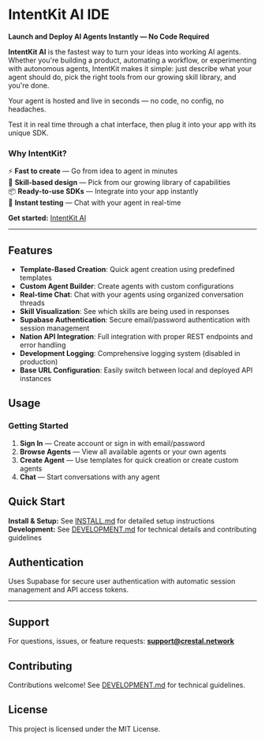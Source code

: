 # **IntentKit AI IDE**

**Launch and Deploy AI Agents Instantly — No Code Required**

**IntentKit AI** is the fastest way to turn your ideas into working AI agents. Whether you're building a product, automating a workflow, or experimenting with autonomous agents, IntentKit makes it simple: just describe what your agent should do, pick the right tools from our growing skill library, and you're done.

Your agent is hosted and live in seconds — no code, no config, no headaches.

Test it in real time through a chat interface, then plug it into your app with its unique SDK.

### Why IntentKit?

⚡ **Fast to create** — Go from idea to agent in minutes  
🧠 **Skill-based design** — Pick from our growing library of capabilities  
📦 **Ready-to-use SDKs** — Integrate into your app instantly  
🧪 **Instant testing** — Chat with your agent in real-time  

**Get started:** [IntentKit AI](https://intentkit.ai/)

---


## Features

- **Template-Based Creation**: Quick agent creation using predefined templates
- **Custom Agent Builder**: Create agents with custom configurations  
- **Real-time Chat**: Chat with your agents using organized conversation threads
- **Skill Visualization**: See which skills are being used in responses
- **Supabase Authentication**: Secure email/password authentication with session management
- **Nation API Integration**: Full integration with proper REST endpoints and error handling
- **Development Logging**: Comprehensive logging system (disabled in production)
- **Base URL Configuration**: Easily switch between local and deployed API instances

## Usage

### Getting Started

1. **Sign In** — Create account or sign in with email/password
2. **Browse Agents** — View all available agents or your own agents  
3. **Create Agent** — Use templates for quick creation or create custom agents
4. **Chat** — Start conversations with any agent

## Quick Start

**Install & Setup:** See [INSTALL.md](./INSTALL.md) for detailed setup instructions  
**Development:** See [DEVELOPMENT.md](./DEVELOPMENT.md) for technical details and contributing guidelines

## Authentication

Uses Supabase for secure user authentication with automatic session management and API access tokens.

---

## Support

For questions, issues, or feature requests: **[support@crestal.network](mailto:support@crestal.network)**

## Contributing

Contributions welcome! See [DEVELOPMENT.md](./DEVELOPMENT.md) for technical guidelines.

## License

This project is licensed under the MIT License.
